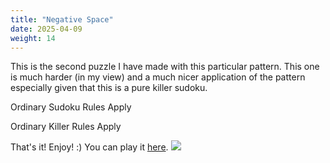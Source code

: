 ```yaml
---
title: "Negative Space"
date: 2025-04-09
weight: 14
---
```


<p>This is the second puzzle I have made with this particular pattern. This one is much harder (in my view) and a much nicer application of the pattern especially given that this is a pure killer sudoku.</p>
<p>
Ordinary Sudoku Rules Apply
</p>
<p>
Ordinary Killer Rules Apply
</p>
<p>That's it! Enjoy! :)
You can play it <a href="https://git.io/Jtppd">here</a>.

<img src="/Dateien/bild.php?data=1c8c3b60-10229-303030354c342d31"/>
</p>